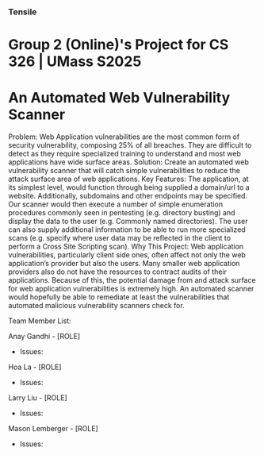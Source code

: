 ### Tensile
# Group 2 (Online)'s Project for CS 326 | UMass S2025
# An Automated Web Vulnerability Scanner
Problem: Web Application vulnerabilities are the most common form of security vulnerability, composing 25% of all breaches. They are difficult to detect as they require specialized training to understand and most web applications have wide surface areas.
Solution: Create an automated web vulnerability scanner that will catch simple vulnerabilities to reduce the attack surface area of web applications.
Key Features: The application, at its simplest level, would function through being supplied a domain/url to a website. Additionally, subdomains and other endpoints may be specified. Our scanner would then execute a number of simple enumeration procedures commonly seen in pentesting (e.g. directory busting) and display the data to the user (e.g. Commonly named directories). The user can also supply additional information to be able to run more specialized scans (e.g. specify where user data may be reflected in the client to perform a Cross Site Scripting scan). 
Why This Project: Web application vulnerabilities, particularly client side ones, often affect not only the web application’s provider but also the users. Many smaller web application providers also do not have the resources to contract audits of their applications. Because of this, the potential damage from and attack surface for web application vulnerabilities is extremely high. An automated scanner would hopefully be able to remediate at least the vulnerabilities that automated malicious vulnerability scanners check for.

Team Member List:

Anay Gandhi - [ROLE]
- Issues:
  
Hoa La - [ROLE]
- Issues:
  
Larry Liu - [ROLE]
- Issues:
  
Mason Lemberger - [ROLE]
- Issues:
